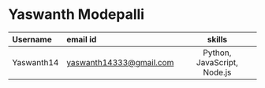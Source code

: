 # Yaswanth Modepalli

| Username | email id | skills |
| :----- | :-------- | :----------------: |
| Yaswanth14 | yaswanth14333@gmail.com | Python, JavaScript, Node.js |